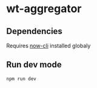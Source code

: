 # wt-aggregator

## Dependencies
Requires [now-cli](https://zeit.co/download) installed globaly
## Run dev mode

`npm run dev`

